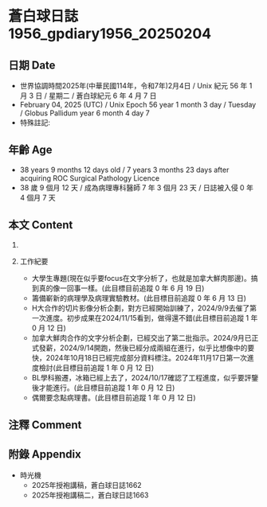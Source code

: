 [_metadata_:encoding]: - "utf-8"
[_metadata_:language]: - "zh-Hant-TW"
[_metadata_:fileformat]: - "markdown"
[_metadata_:MIME_type]: - "text/plain"
[_metadata_:markdown_version]: - "commonmark version 0.30"
[_metadata_:markdown_spec]: - "https://spec.commonmark.org/0.30/"

# 蒼白球日誌1956_gpdiary1956_20250204 #

## 日期 Date ##

* 世界協調時間2025年(中華民國114年，令和7年)2月4日 / Unix 紀元 56 年 1 月 3 日 / 星期二 / 蒼白球紀元 6 年 4 月 7 日
* February 04, 2025 (UTC) / Unix Epoch 56 year 1 month 3 day / Tuesday / Globus Pallidum year 6 month 4 day 7
* 特殊註記:

## 年齡 Age ##

* 38 years 9 months 12 days old / 7 years 3 months 23 days after acquiring ROC Surgical Pathology Licence
* 38 歲 9 個月 12 天 / 成為病理專科醫師 7 年 3 個月 23 天 / 日誌被入侵 0 年 4 個月 7 天

## 本文 Content ##

1. 

2. 工作紀要

    - 大學生專題(現在似乎要focus在文字分析了，也就是加拿大鮮肉那邊)。搞到真的像一回事一樣。(此目標目前追蹤 0 年 6 月 19 日)
    - 籌備嶄新的病理學及病理實驗教材。(此目標目前追蹤 0 年 6 月 13 日)
    - H大合作的切片影像分析企劃，對方已經開始訓練了，2024/9/9去催了第一次進度。初步成果在2024/11/15看到，做得還不錯(此目標目前追蹤 1 年 0 月 12 日)
    - 加拿大鮮肉合作的文字分析企劃，已經交出了第二批指示。2024/9月已正式發薪，2024/9/14開跑，然後已經分成兩組在進行，似乎比想像中的要快，2024年10月18日已經完成部分資料標注。2024年11月17日第一次進度檢討(此目標目前追蹤 1 年 0 月 12 日)
    - BL學科搬遷，冰箱已經上去了，2024/10/17確認了工程進度，似乎要評鑒後才能進行。(此目標目前追蹤 1 年 0 月 12 日)
    - 偶爾要念點病理書。(此目標目前追蹤 1 年 0 月 12 日)

## 注釋 Comment ##


## 附錄 Appendix ##

* 時光機
    - 2025年授袍講稿，蒼白球日誌1662
    - 2025年授袍講稿二，蒼白球日誌1663
